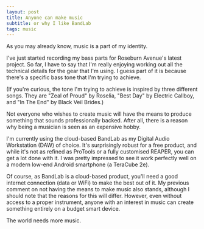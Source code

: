 ```yaml
---
layout: post
title: Anyone can make music
subtitle: or why I like BandLab
tags: music
---
```


As you may already know, music is a part of my identity.

I've just started recording my bass parts for Roseburn Avenue's latest project. So far, I have to say that I'm really enjoying working out all the technical details for the gear that I'm using. I guess part of it is because there's a specific bass tone that I'm trying to achieve.

(If you're curious, the tone I'm trying to achieve is inspired by three different songs. They are "Zeal of Proud" by Roselia, "Best Day" by Electric Callboy, and "In The End" by Black Veil Brides.)

Not everyone who wishes to create music will have the means to produce something that sounds professionally backed. After all, there is a reason why being a musician is seen as an expensive hobby.

I'm currently using the cloud-based BandLab as my Digital Audio Workstation (DAW) of choice. It's surprisingly robust for a free product, and while it's not as refined as ProTools or a fully customised REAPER, you can get a lot done with it. I was pretty impressed to see it work perfectly well on a modern low-end Android smartphone (a TeraCube 2e).

Of course, as BandLab is a cloud-based product, you'll need a good internet connection (data or WiFi) to make the best out of it. My previous comment on not having the means to make music also stands, although I should note that the reasons for this will differ. However, even without access to a proper instrument, anyone with an interest in music can create something entirely on a budget smart device.

The world needs more music.
